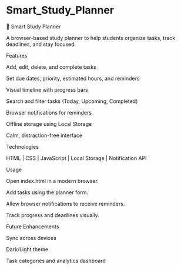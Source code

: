 # Smart_Study_Planner
📖 Smart Study Planner

A browser-based study planner to help students organize tasks, track deadlines, and stay focused.

Features

Add, edit, delete, and complete tasks

Set due dates, priority, estimated hours, and reminders

Visual timeline with progress bars

Search and filter tasks (Today, Upcoming, Completed)

Browser notifications for reminders

Offline storage using Local Storage

Calm, distraction-free interface

Technologies

HTML | CSS | JavaScript | Local Storage | Notification API

Usage

Open index.html in a modern browser.

Add tasks using the planner form.

Allow browser notifications to receive reminders.

Track progress and deadlines visually.

Future Enhancements

Sync across devices

Dark/Light theme

Task categories and analytics dashboard
